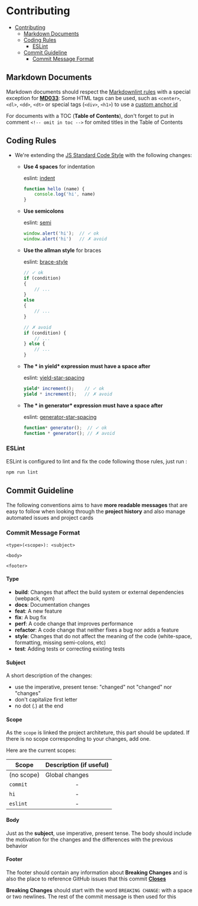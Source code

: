 # Contributing

- [Contributing](#contributing)
  - [Markdown Documents](#markdown-documents)
  - [Coding Rules](#coding-rules)
    - [ESLint](#eslint)
  - [Commit Guideline](#commit-guideline)
    - [Commit Message Format](#commit-message-format)

## Markdown Documents

Markdown documents should respect the [Markdownlint rules](#https://github.com/DavidAnson/markdownlint/blob/v0.11.0/doc/Rules.md) with a special exception for [**MD033**](https://github.com/DavidAnson/markdownlint/blob/v0.11.0/doc/Rules.md#md033---inline-html): Some HTML tags can be used, such as `<center>`, `<dl>`, `<dd>`, `<dt>` or special tags (`<div>`, `<h1>`) to use a [custom anchor id](https://stackoverflow.com/a/48453745/8110666)

For documents with a TOC (**Table of Contents**), don't forget to put in comment `<!-- omit in toc -->` for omited titles in the Table of Contents

## Coding Rules

- We're extending the [JS Standard Code Style](https://standardjs.com/rules.html) with the following changes:
  - **Use 4 spaces** for indentation
  
    eslint: [indent](https://eslint.org/docs/rules/indent)

    ```js
    function hello (name) {
        console.log('hi', name)
    }
    ```

  - **Use semicolons**

    eslint: [semi](https://eslint.org/docs/rules/semi)

    ```js
    window.alert('hi');  // ✓ ok
    window.alert('hi')   // ✗ avoid
    ```

  - **Use the allman style** for braces

    eslint: [brace-style](https://eslint.org/docs/rules/brace-style#allman)

    ```js
    // ✓ ok
    if (condition)
    {
        // ...
    }
    else
    {
        // ...
    }
    ```

    ```js
    // ✗ avoid
    if (condition) {
        // ...
    } else {
        // ...
    }
    ```

  - **The \* in yield\* expression must have a space after**

    eslint: [yield-star-spacing](https://eslint.org/docs/rules/yield-star-spacing)

    ```js
    yield* increment();    // ✓ ok
    yield * increment();   // ✗ avoid
    ```

  - **The \* in generator\* expression must have a space after**

    eslint: [generator-star-spacing](https://eslint.org/docs/rules/generator-star-spacing)

    ```js
    function* generator();  // ✓ ok
    function * generator(); // ✗ avoid
    ```

### ESLint

ESLint is configured to lint and fix the code following those rules, just run :

```bash
npm run lint
```

## Commit Guideline

The following conventions aims to have **more readable messages** that are easy to follow when looking through the **project history** and also manage automated issues and project cards

### Commit Message Format

```
<type>(<scope>): <subject>

<body>

<footer>
```

#### Type <!-- omit in toc -->

- **build**: Changes that affect the build system or external dependencies (webpack, npm)
- **docs**: Documentation changes
- **feat**: A new feature
- **fix**: A bug fix
- **perf**: A code change that improves performance
- **refactor**: A code change that neither fixes a bug nor adds a feature
- **style**: Changes that do not affect the meaning of the code (white-space, formatting, missing semi-colons, etc)
- **test**: Adding tests or correcting existing tests

#### Subject <!-- omit in toc -->

A short description of the changes:

- use the imperative, present tense: "changed" not "changed" nor "changes"
- don't capitalize first letter
- no dot (.) at the end

#### Scope <!-- omit in toc -->

As the `scope` is linked the project architeture, this part should be updated. If there is no scope corresponding to your changes, add one.

Here are the current scopes:

| Scope      | Description (if useful) |
| ---------- | ----------------------- |
| (no scope) | Global changes          |
| `commit`   | <center>-</center>      |
| `hi` | <center>-</center> |
| `eslint`   | <center>-</center>      |

#### Body <!-- omit in toc -->

Just as the **subject**, use imperative, present tense. The body should include the motivation
for the changes and the differences with the previous behavior

#### Footer <!-- omit in toc -->

The footer should contain any information about **Breaking Changes** and is also the place to reference GitHub issues that this commit [**Closes**](https://help.github.com/articles/closing-issues-using-keywords/)

**Breaking Changes** should start with the word `BREAKING CHANGE`: with a space or two newlines. The rest of the commit message is then used for this